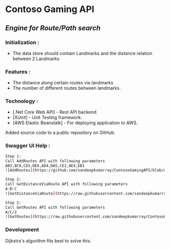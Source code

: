 # Contoso Gaming API
## _Engine for Route/Path search_

### Initialization :
- The data store should contain Landmarks and the distance relation between 2 Landmarks

### Features :
- The distance along certain routes via landmarks
- The number of different routes between landmarks.

### Technology :

- [.Net Core Web API] - Rest API backend.
- [XUnit] - Unit Testing framework.
- [AWS Elastic Beanstalk] - For deploying application to AWS.

Added source code to a public repository on GitHub.

### Swagger UI Help : 

```sh
Step 1:
Call AddRoutes API with following parameters
AB3,BC9,CD3,DE6,AD4,DA5,CE2,AE4,EB1
![AddRoutes](https://github.com/sandeepkumarray/ContosoGamingAPI/blob/master/Images/AddRoutes.png)
```

```sh
Step 2:
Call GetDistanceViaRoute API with following parameters
A-B-C
![GetDistanceViaRoute](https://raw.githubusercontent.com/sandeepkumarray/ContosoGamingAPI/master/Images/GetDistanceViaRoute.png)
```

```sh
Step 2:
Call GetRoutes API with following parameters
A/C/2
![GetRoutes](https://raw.githubusercontent.com/sandeepkumarray/ContosoGamingAPI/master/Images/GetRoutes.png)
```

### Development
Dijkstra's algorithm fits best to solve this.

